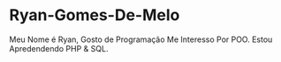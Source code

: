 # Ryan-Gomes-De-Melo
Meu Nome é Ryan, Gosto de Programação 
Me Interesso Por POO. Estou Apredendendo PHP & SQL.
